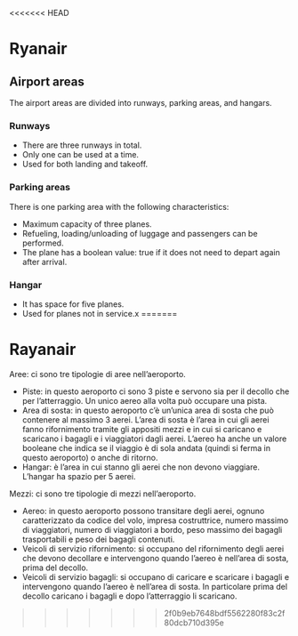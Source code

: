 <<<<<<< HEAD
# Ryanair

## Airport areas
The airport areas are divided into runways, parking areas, and hangars.

### Runways
- There are three runways in total.
- Only one can be used at a time.
- Used for both landing and takeoff.

### Parking areas
There is one parking area with the following characteristics:
- Maximum capacity of three planes.
- Refueling, loading/unloading of luggage and passengers can be performed.
- The plane has a boolean value: true if it does not need to depart again after arrival.

### Hangar
- It has space for five planes.
- Used for planes not in service.x
=======
# Rayanair
Aree: ci sono tre tipologie di aree nell’aeroporto.
  - Piste: in questo aeroporto ci sono 3 piste e servono sia per il decollo che
  per l’atterraggio. Un unico aereo alla volta può occupare una pista.
  - Area di sosta: in questo aeroporto c’è un’unica area di sosta che può
  contenere al massimo 3 aerei. L’area di sosta è l’area in cui gli aerei fanno
  rifornimento tramite gli appositi mezzi e in cui si caricano e scaricano i
  bagagli e i viaggiatori dagli aerei. L’aereo ha anche un valore booleane che
  indica se il viaggio è di sola andata (quindi si ferma in questo aeroporto)
  o anche di ritorno.
  - Hangar: è l’area in cui stanno gli aerei che non devono viaggiare. L’hangar
  ha spazio per 5 aerei.

Mezzi: ci sono tre tipologie di mezzi nell’aeroporto.
- Aereo: in questo aeroporto possono transitare degli aerei, ognuno
caratterizzato da codice del volo, impresa costruttrice, numero massimo di
viaggiatori, numero di viaggiatori a bordo, peso massimo dei bagagli
trasportabili e peso dei bagagli contenuti.
- Veicoli di servizio rifornimento: si occupano del rifornimento degli aerei
che devono decollare e intervengono quando l’aereo è nell’area di sosta,
prima del decollo.
- Veicoli di servizio bagagli: si occupano di caricare e scaricare i bagagli
e intervengono quando l’aereo è nell’area di sosta. In particolare prima del
decollo caricano i bagagli e dopo l’atterraggio li scaricano.
>>>>>>> 2f0b9eb7648bdf5562280f83c2f80dcb710d395e
